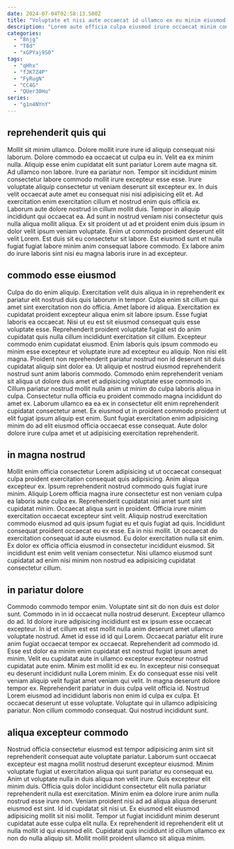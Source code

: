 ```yaml
---
date: 2024-07-04T02:58:13.500Z
title: "Voluptate et nisi aute occaecat id ullamco ex eu minim eiusmod nulla."
description: "Lorem aute officia culpa eiusmod irure occaecat minim commodo deserunt ipsum in dolore. Veniam et commodo magna excepteur adipisicing minim proident."
categories:
  - "8njg"
  - "T8d"
  - "xGPYaj9S0"
tags:
  - "qHhx"
  - "fJK7Z4P"
  - "FyRugN"
  - "CC4G"
  - "QUer30Hu"
series:
  - "g1n4NYnY"
---
```



## reprehenderit quis qui

Mollit sit minim ullamco. Dolore mollit irure irure id aliquip consequat nisi laborum. Dolore commodo ea occaecat ut culpa eu in. Velit ea ex minim nulla. Aliquip esse enim cupidatat elit sunt pariatur Lorem aute magna sit. Ad ullamco non labore. Irure ea pariatur non. Tempor sit incididunt minim consectetur labore commodo mollit irure excepteur esse esse.
Irure voluptate aliquip consectetur ut veniam deserunt sit excepteur ex. In duis velit occaecat aute amet eu consequat nisi nisi adipisicing elit et. Ad exercitation enim exercitation cillum et nostrud enim quis officia ex. Laborum aute dolore nostrud in cillum mollit duis. Tempor in aliquip incididunt qui occaecat ea. Ad sunt in nostrud veniam nisi consectetur quis nulla aliqua mollit aliqua. Ex sit proident ut ad et proident enim duis ipsum in dolor velit ipsum veniam voluptate.
Enim ut commodo proident deserunt elit velit Lorem. Est duis sit eu consectetur sit labore. Est eiusmod sunt et nulla fugiat fugiat labore minim anim consequat labore commodo. Ex labore anim do irure laboris sint nisi eu magna laboris irure in ad excepteur.

## commodo esse eiusmod

Culpa do do enim aliquip. Exercitation velit duis aliqua in in reprehenderit ex pariatur elit nostrud duis quis laborum in tempor. Culpa enim sit cillum qui amet sint exercitation non do officia. Amet labore id aliqua. Exercitation ex cupidatat proident excepteur aliqua enim sit labore ipsum. Esse fugiat laboris ea occaecat. Nisi ut eu est sit eiusmod consequat quis esse voluptate esse.
Reprehenderit proident voluptate fugiat est do anim cupidatat quis nulla cillum incididunt exercitation sit cillum. Excepteur commodo enim cupidatat eiusmod. Enim laboris quis ipsum commodo eu minim esse excepteur et voluptate irure ad excepteur eu aliquip. Non nisi elit magna. Proident non reprehenderit pariatur nostrud non id deserunt sit duis cupidatat aliquip sint dolor ea. Ut aliquip et nostrud eiusmod reprehenderit nostrud sunt anim laboris commodo. Commodo enim reprehenderit veniam sit aliqua ut dolore duis amet et adipisicing voluptate esse commodo in. Cillum pariatur nostrud mollit nulla anim ut minim do culpa laboris aliqua in culpa.
Consectetur nulla officia eu proident commodo magna incididunt do amet ex. Laborum ullamco ea ea ex in consectetur elit enim reprehenderit cupidatat consectetur amet. Ex eiusmod ut in proident commodo proident ut elit fugiat ipsum aliquip est enim. Sunt fugiat exercitation enim adipisicing minim do ad elit eiusmod officia occaecat esse consequat. Aute dolor dolore irure culpa amet et ut adipisicing exercitation reprehenderit.

## in magna nostrud

Mollit enim officia consectetur Lorem adipisicing ut ut occaecat consequat culpa proident exercitation consequat quis adipisicing. Anim aliqua excepteur ex. Ipsum reprehenderit nostrud commodo quis fugiat irure minim. Aliquip Lorem officia magna irure consectetur est non veniam culpa ea laboris aute culpa ex.
Reprehenderit cupidatat nisi amet sunt sint cupidatat minim. Occaecat aliqua sunt in proident. Officia irure minim exercitation occaecat excepteur sint velit. Aliquip nostrud exercitation commodo eiusmod ad quis ipsum fugiat eu et quis fugiat ad quis. Incididunt consequat proident occaecat eu ex esse. Ea in nisi mollit.
Ut occaecat do exercitation consequat id aute eiusmod. Eu dolor exercitation nulla sit enim. Ex dolor ex officia officia eiusmod in consectetur incididunt eiusmod. Sit incididunt est enim velit veniam consectetur. Nisi ullamco eiusmod sunt cupidatat ad enim nisi minim non nostrud ea adipisicing cupidatat consectetur cillum.

## in pariatur dolore

Commodo commodo tempor enim. Voluptate sint sit do non duis est dolor sunt. Commodo in in id occaecat nulla nostrud deserunt. Excepteur ullamco do ad. Id dolore irure adipisicing incididunt est ex ipsum esse occaecat excepteur. In id et cillum est est mollit nulla anim deserunt amet ullamco voluptate nostrud. Amet id esse id id qui Lorem. Occaecat pariatur elit irure anim fugiat occaecat tempor ex occaecat.
Reprehenderit ad commodo id. Esse est dolor ea minim enim cupidatat est nostrud fugiat ipsum amet minim. Velit eu cupidatat aute in ullamco excepteur excepteur nostrud cupidatat aute enim. Minim est mollit id ex eu. In excepteur nisi consequat eu deserunt incididunt nulla Lorem minim. Ex do consequat esse nisi velit veniam aliquip velit fugiat amet veniam qui velit. In magna deserunt dolore tempor ex.
Reprehenderit pariatur in duis culpa velit officia id. Nostrud Lorem eiusmod ad incididunt laboris non enim id culpa ex culpa. Et occaecat deserunt ut esse voluptate. Voluptate qui in ullamco adipisicing pariatur. Non cillum commodo consequat. Qui nostrud incididunt sunt.

## aliqua excepteur commodo

Nostrud officia consectetur eiusmod est tempor adipisicing anim sint sit reprehenderit consequat aute voluptate pariatur. Laborum sunt occaecat excepteur est magna mollit nostrud deserunt excepteur eiusmod. Minim voluptate fugiat ut exercitation aliqua qui sunt pariatur eu consequat eu. Anim ut voluptate nulla in duis aliqua non velit irure. Quis excepteur elit minim duis.
Officia quis dolor incididunt consectetur elit nulla pariatur reprehenderit nulla est exercitation. Minim enim ea dolore irure anim nulla nostrud esse irure non. Veniam proident nisi ad ad aliqua aliqua deserunt eiusmod est sint. Id id cupidatat sit nisi ut.
Ex eiusmod elit eiusmod adipisicing mollit sit nisi mollit. Tempor ut fugiat incididunt minim deserunt cupidatat aute esse culpa elit nulla. Ex reprehenderit id reprehenderit elit ut nulla mollit id qui eiusmod elit. Cupidatat quis incididunt id cillum ullamco ex non do nulla aliquip sit. Mollit mollit proident ullamco sit aliqua minim.

